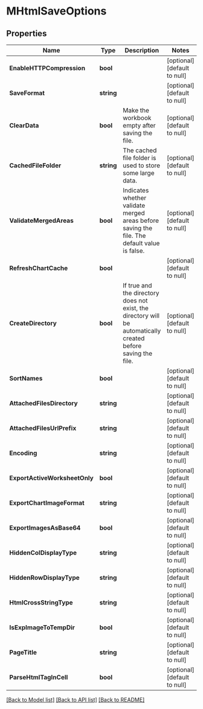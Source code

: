 # MHtmlSaveOptions

## Properties
Name | Type | Description | Notes
------------ | ------------- | ------------- | -------------
**EnableHTTPCompression** | **bool** |  | [optional] [default to null]
**SaveFormat** | **string** |  | [optional] [default to null]
**ClearData** | **bool** | Make the workbook empty after saving the file. | [optional] [default to null]
**CachedFileFolder** | **string** | The cached file folder is used to store some large data. | [optional] [default to null]
**ValidateMergedAreas** | **bool** | Indicates whether validate merged areas before saving the file. The default value is false.              | [optional] [default to null]
**RefreshChartCache** | **bool** |  | [optional] [default to null]
**CreateDirectory** | **bool** | If true and the directory does not exist, the directory will be automatically created before saving the file.              | [optional] [default to null]
**SortNames** | **bool** |  | [optional] [default to null]
**AttachedFilesDirectory** | **string** |  | [optional] [default to null]
**AttachedFilesUrlPrefix** | **string** |  | [optional] [default to null]
**Encoding** | **string** |  | [optional] [default to null]
**ExportActiveWorksheetOnly** | **bool** |  | [optional] [default to null]
**ExportChartImageFormat** | **string** |  | [optional] [default to null]
**ExportImagesAsBase64** | **bool** |  | [optional] [default to null]
**HiddenColDisplayType** | **string** |  | [optional] [default to null]
**HiddenRowDisplayType** | **string** |  | [optional] [default to null]
**HtmlCrossStringType** | **string** |  | [optional] [default to null]
**IsExpImageToTempDir** | **bool** |  | [optional] [default to null]
**PageTitle** | **string** |  | [optional] [default to null]
**ParseHtmlTagInCell** | **bool** |  | [optional] [default to null]

[[Back to Model list]](../README.md#documentation-for-models) [[Back to API list]](../README.md#documentation-for-api-endpoints) [[Back to README]](../README.md)


